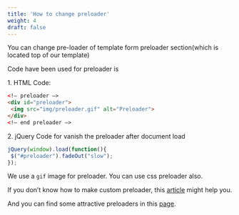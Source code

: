 ```yaml
---
title: 'How to change preloader'
weight: 4
draft: false
---
```

You can change pre-loader of template form preloader section(which is located top of our template)

Code have been used for preloader is

1\. HTML Code:

```html
<!– preloader –>
<div id="preloader">
 <img src="img/preloader.gif" alt="Preloader">
</div>
<!– end preloader –>
```

2\. jQuery Code for vanish the preloader after document load

```js
jQuery(window).load(function(){  
 $("#preloader").fadeOut("slow");  
});  
```

We use a `gif` image for preloader. You can use css preloader also.

If you don’t know how to make custom preloader, this [article](https://ihatetomatoes.net/create-custom-preloading-screen/) might help you.

And you can find some attractive preloaders in this [page](http://tobiasahlin.com/spinkit/).